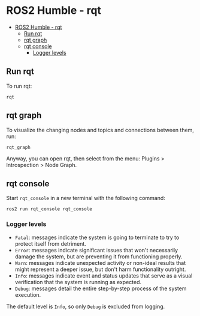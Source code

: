 # ROS2 Humble - rqt

- [ROS2 Humble - rqt](#ros2-humble---rqt)
  - [Run rqt](#run-rqt)
  - [rqt graph](#rqt-graph)
  - [rqt console](#rqt-console)
    - [Logger levels](#logger-levels)

## Run rqt

To run rqt:

```shell
rqt
```

## rqt graph

To visualize the changing nodes and topics and connections between them, run:

```shell
rqt_graph
```

Anyway, you can open rqt, then select from the menu: Plugins > Introspection > Node Graph.

## rqt console

Start `rqt_console` in a new terminal with the following command:

```shell
ros2 run rqt_console rqt_console
```

### Logger levels

- `Fatal`: messages indicate the system is going to terminate to try to protect itself from detriment.
- `Error`: messages indicate significant issues that won't necessarily damage the system, but are preventing it from functioning properly.
- `Warn`: messages indicate unexpected activity or non-ideal results that might represent a deeper issue, but don't harm functionality outright.
- `Info`: messages indicate event and status updates that serve as a visual verification that the system is running as expected.
- `Debug`: messages detail the entire step-by-step process of the system execution.

The default level is `Info`, so only `Debug` is excluded from logging.

